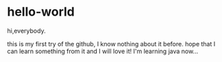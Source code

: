 # hello-world

hi,everybody.

this is my first try of the github, I know nothing about it before.
hope that I can learn something from it and I will love it!
I'm learning java now...
